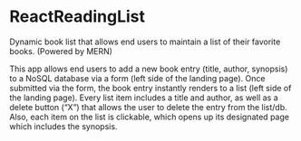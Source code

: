 # ReactReadingList
Dynamic book list that allows end users to maintain a list of their favorite books. (Powered by MERN)

This app allows end users to add a new book entry (title, author, synopsis) to a NoSQL database via a form (left side of the landing page).   Once submitted via the form, the book entry instantly renders to a list (left side of the landing page).  Every list item includes a title and author, as well as a delete button (“X”) that allows the user to delete the entry from the list/db.  Also, each item on the list is clickable, which opens up its designated page which includes the synopsis. 